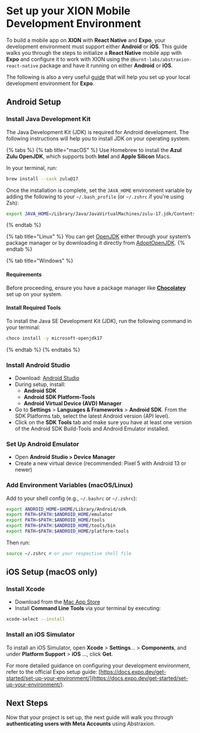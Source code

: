 # Set up your XION Mobile Development Environment

To build a mobile app on **XION** with **React Native** and **Expo**, your development environment must support either **Android** or **iOS**. This guide walks you through the steps to initialize a **React Native** mobile app with **Expo** and configure it to work with XION using the `@burnt-labs/abstraxion-react-native` package and have it running on either **Android** or **iOS**.

The following is also a very useful [guide](https://docs.expo.dev/guides/local-app-development) that will help you set up your local development environment for **Expo**.



## Android Setup

### Install Java Development Kit

The Java Development Kit (JDK) is required for Android development. The following instructions will help you to install JDK on your operating system.

{% tabs %}
{% tab title="macOS" %}
Use Homebrew to install the **Azul Zulu OpenJDK**, which supports both **Intel** and **Apple Silicon** Macs.

In your terminal, run:

```bash
brew install --cask zulu@17
```

Once the installation is complete, set the `JAVA_HOME` environment variable by adding the following to your `~/.bash_profile` (or `~/.zshrc` if you're using Zsh):

```bash
export JAVA_HOME=/Library/Java/JavaVirtualMachines/zulu-17.jdk/Contents/Home
```
{% endtab %}

{% tab title="Linux" %}
You can get [OpenJDK](http://openjdk.java.net/) either through your system’s package manager or by downloading it directly from [AdoptOpenJDK](https://adoptopenjdk.net/).
{% endtab %}

{% tab title="Windows" %}
#### Requirements

Before proceeding, ensure you have a package manager like [**Chocolatey**](https://chocolatey.org/install) set up on your system.

#### Install Required Tools

To install the Java SE Development Kit (JDK), run the following command in your terminal:

```bash
choco install -y microsoft-openjdk17
```
{% endtab %}
{% endtabs %}

### **Install Android Studio**

* Download: [Android Studio](https://developer.android.com/studio)
* During setup, install:
  * **Android SDK**
  * **Android SDK Platform-Tools**
  * **Android Virtual Device (AVD) Manager**
* Go to **Settings** > **Languages & Frameworks** > **Android SDK**. From the SDK Platforms tab, select the latest Android version (API level).
* Click on the **SDK Tools** tab and make sure you have at least one version of the Android SDK Build-Tools and Android Emulator installed.



### **Set Up Android Emulator**

* Open **Android Studio > Device Manager**
* Create a new virtual device (recommended: Pixel 5 with Android 13 or newer)



### **Add Environment Variables (macOS/Linux)**

Add to your shell config (e.g., `~/.bashrc` or `~/.zshrc`):

```bash
export ANDROID_HOME=$HOME/Library/Android/sdk
export PATH=$PATH:$ANDROID_HOME/emulator
export PATH=$PATH:$ANDROID_HOME/tools
export PATH=$PATH:$ANDROID_HOME/tools/bin
export PATH=$PATH:$ANDROID_HOME/platform-tools
```

Then run:

```bash
source ~/.zshrc # or your respective shell file
```



## iOS Setup (macOS only)

### **Install Xcode**

* Download from the [Mac App Store](https://apps.apple.com/us/app/xcode/id497799835)
* Install **Command Line Tools** via your terminal by executing:

```bash
xcode-select --install
```

### Install an iOS Simulator

To install an iOS Simulator, open **Xcode** > **Settings**... > **Components**, and under **Platform Support** > **iOS** ..., click **Get**.



For more detailed guidance on configuring your development environment, refer to the official Expo setup guide: [https://docs.expo.dev/get-started/set-up-your-environment/](https://docs.expo.dev/get-started/set-up-your-environment/).



## Next Steps

Now that your project is set up, the next guide will walk you through **authenticating users with Meta Accounts** using Abstraxion.
